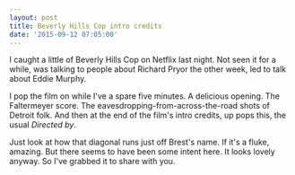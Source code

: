 ```yaml
---
layout: post
title: Beverly Hills Cop intro credits
date: '2015-09-12 07:05:00'
---
```


I caught a little of Beverly Hills Cop on Netflix last night. Not seen it for a while, was talking to people about Richard Pryor the other week, led to talk about Eddie Murphy.

I pop the film on while I've a spare five minutes. A delicious opening. The Faltermeyer score. The eavesdropping-from-across-the-road shots of Detroit folk. And then at the end of the film's intro credits, up pops this, the usual *Directed by*.

Just look at how that diagonal runs just off Brest's name. If it's a fluke, amazing. But there seems to have been some intent here. It looks lovely anyway. So I've grabbed it to share with you.